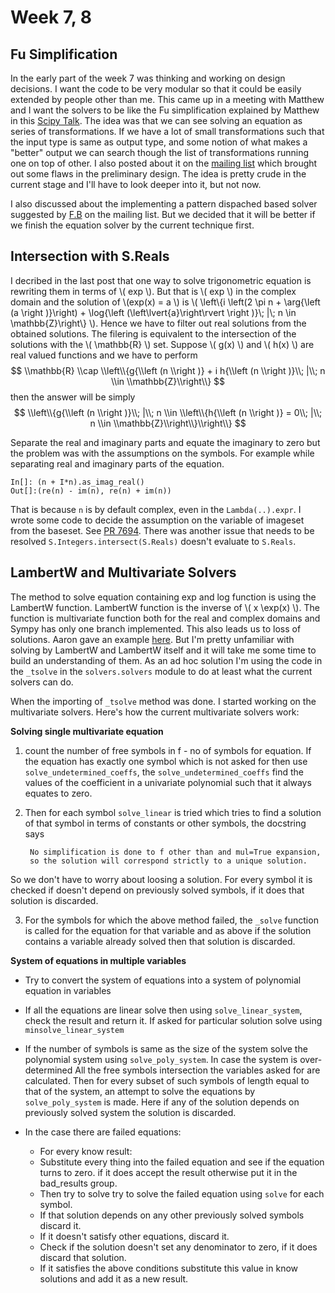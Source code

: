Week 7, 8
==========

Fu Simplification
-----------------
In the early part of the week 7 was thinking and working on design decisions.
I want the code to be very modular so that it could be easily extended by
people other than me. This came up in a meeting with Matthew and I want the
solvers to be like the Fu simplification explained by Matthew in this [Scipy
Talk](https://www.youtube.com/watch?v=QldxygVVj-s&list=PLYx7XA2nY5GfuhCvStxgbynFNrxr3VFog&index=20).
The idea was that we can see solving an equation as series of transformations.
If we have a lot of small transformations such that the input type is same as
output type, and some notion of what makes a "better" output we can search though
the list of transformations running one on top of other. I also posted about
it on the [mailing
list](https://groups.google.com/forum/#!topic/sympy/42GdMJ9ssyM) which brought
out some flaws in the preliminary design. The idea is pretty crude in the
current stage and I'll have to look deeper into it, but not now.

I also discussed about the implementing a pattern dispached based solver
suggested by [F.B](https://groups.google.com/d/msg/sympy/moSEFHop0n4/e2hBKRQ9WP4J)
on the mailing list. But we decided that it will be better if we finish the
equation solver by the current technique first.


Intersection with S.Reals
-------------------------
I decribed in the last post that one way to solve trigonometric equation is
rewriting them in terms of \\( exp \\). But that is \\( exp \\) in the complex domain and
the solution of \\(exp(x) = a \\) is \\( \\left\\{i \\left(2 \\pi
n + \\arg{\\left (a \\right )}\\right) + \\log{\\left
(\\left\\lvert{a}\\right\\rvert \\right )}\\; |\\; n \\in \\mathbb{Z}\\right\\}
\\). Hence we have to filter out real solutions from the obtained solutions.
The filering is equivalent to the intersection of the solutions with the \\( \\mathbb{R}
\\) set. Suppose \\( g(x) \\) and \\( h(x) \\) are real valued functions and we
have to perform
$$ \\mathbb{R} \\cap \\left\\{g{\\left (n \\right )} + i h{\\left (n \\right )}\\; |\\; n \\in \\mathbb{Z}\\right\\} $$
then the answer will be simply
$$ \\left\\{g{\\left (n \\right )}\\; |\\; n \\in \\left\\{h{\\left (n \\right )} = 0\\; |\\; n \\in \\mathbb{Z}\\right\\}\\right\\} $$

Separate the real and imaginary parts and equate the imaginary to zero
but the problem was with the assumptions on the symbols. For example while
separating real and imaginary parts of the equation.

    In[]: (n + I*n).as_imag_real()
    Out[]:(re(n) - im(n), re(n) + im(n))

That is because `n` is by default complex, even in the `Lambda(..).expr`.
I wrote some code to decide the
assumption on the variable of imageset from the baseset. See [PR
7694](https://github.com/sympy/sympy/pull/7694).
There was another issue that needs to be resolved
`S.Integers.intersect(S.Reals)` doesn't evaluate to `S.Reals`.


LambertW and Multivariate Solvers
---------------------------------
The method to solve equation containing exp and log function is using the
LambertW function. LambertW function is the inverse of \\( x \exp(x) \\).  The
function is multivariate function both for the real and complex
domains and Sympy has only one branch implemented. This also leads us to loss
of solutions. Aaron gave an example
[here](https://github.com/sympy/sympy/pull/2723#issuecomment-33760912). But I'm
pretty unfamiliar with solving by LambertW and LambertW itself and it will take
me some time to build an understanding of them.
As an ad hoc solution I'm using the code in the `_tsolve` in the
`solvers.solvers` module to do at least what the current solvers can do.

When the importing of `_tsolve` method was done. I started working on the
multivariate solvers. Here's how the current multivariate solvers work:

**Solving single multivariate equation**


1. count the number of free symbols in f - no of symbols for
equation. If the equation has exactly one symbol which is not asked for then
use `solve_undetermined_coeffs`, the `solve_undetermined_coeffs` find the
values of the coefficient in a univariate polynomial such that it always
equates to zero.

2. Then for each symbol `solve_linear` is tried which tries to find a solution
of that symbol in terms of constants or other symbols, the docstring says

        No simplification is done to f other than and mul=True expansion,
        so the solution will correspond strictly to a unique solution.

So we don't have to worry about loosing a solution. For every symbol it is
checked if doesn't depend on previously solved symbols, if it does that
solution is discarded.

3. For the symbols for which the above method failed, the `_solve` function is
called for the equation for that variable and as above if the solution contains
a variable already solved then that solution is discarded.

**System of equations in multiple variables**


- Try to convert the system of equations into a system of polynomial equation
  in variables

- If all the equations are linear solve then using `solve_linear_system`, check
  the result and return it. If asked for particular solution solve using
  `minsolve_linear_system`

- If the number of symbols is same as the size of the system solve the
  polynomial system using `solve_poly_system`. In case the system is
  over-determined All the free symbols intersection the variables asked for are
  calculated. Then for every subset of such symbols of length equal to that of
  the system, an attempt to solve the equations by `solve_poly_system` is made.
  Here if any of the solution depends on previously solved system the solution
  is discarded.

- In the case there are failed equations:
    - For every know result:
    - Substitute every thing into the failed equation and see if the equation turns to zero.
      if it does accept the result otherwise put it in the bad_results group.
    - Then try to solve try to solve the failed equation using `solve` for each symbol.
    - If that solution depends on any other previously solved symbols
      discard it.
    - If it doesn't satisfy other equations, discard it.
    - Check if the solution doesn't set any denominator to zero, if it does
      discard that solution.
    - If it satisfies the above conditions substitute this value in know
      solutions and add it as a new result.
